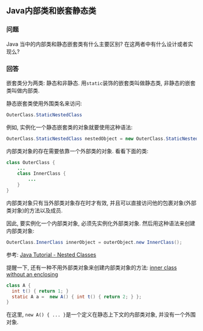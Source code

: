## Java内部类和嵌套静态类

### 问题
Java 当中的内部类和静态嵌套类有什么主要区别? 在这两者中有什么设计或者实现么?

### 回答
嵌套类分为两类: 静态和非静态. 用`static`装饰的嵌套类叫做静态类, 非静态的嵌套类叫做内部类.

静态嵌套类使用外围类名来访问:
```java
OuterClass.StaticNestedClass
```
例如, 实例化一个静态嵌套类的对象就要使用这种语法:
```java
OuterClass.StaticNestedClass nestedObject = new OuterClass.StaticNestedClass();
```

内部类对象的存在需要依靠一个外部类的对象. 看看下面的类:
```java
class OuterClass {
    ...
    class InnerClass {
        ...
    }
}
```
内部类对象只有当外部类对象存在时才有效, 并且可以直接访问他的包裹对象(外部类对象)的方法以及成员.

因此, 要实例化一个内部类对象, 必须先实例化外部类对象. 然后用这种语法来创建内部类对象:
```java
OuterClass.InnerClass innerObject = outerObject.new InnerClass();
```
参考: [Java Tutorial - Nested Classes](http://download.oracle.com/javase/tutorial/java/javaOO/nested.html)

提醒一下, 还有一种不用外部类对象来创建内部类对象的方法: [inner class without an enclosing ](http://stackoverflow.com/questions/20468856/is-it-true-that-every-inner-class-requires-an-enclosing-instance)
```java
class A {
  int t() { return 1; }
  static A a =  new A() { int t() { return 2; } };
}
```
在这里, `new A() { ... }`是一个定义在静态上下文的内部类对象, 并没有一个外围对象.

 